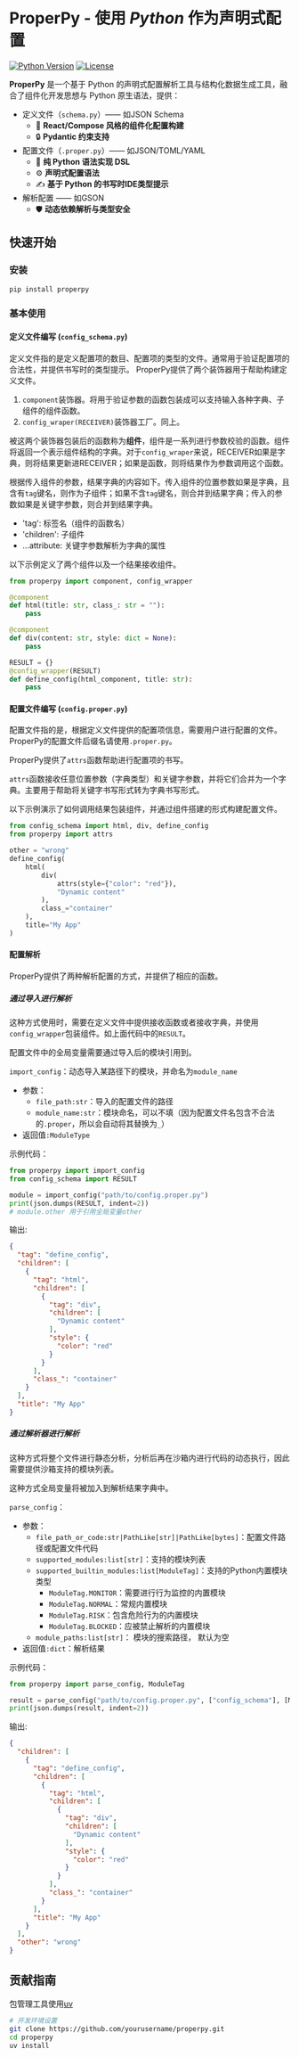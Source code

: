 # ProperPy - 使用 *Python* 作为声明式配置

[![Python Version](https://img.shields.io/badge/python-3.11%2B-blue)]()
[![License](https://img.shields.io/badge/license-MIT-green)]()

**ProperPy** 是一个基于 Python 的声明式配置解析工具与结构化数据生成工具，融合了组件化开发思想与 Python 原生语法，提供：

- 定义文件（`schema.py`）—— 如JSON Schema
  - 🧩 **React/Compose 风格的组件化配置构建**
  - 🔒 **Pydantic 约束支持**
- 配置文件（`.proper.py`）—— 如JSON/TOML/YAML
  - 🐍 **纯 Python 语法实现 DSL**
  - ⚙️ **声明式配置语法**
  - ✍ **基于 Python 的书写时IDE类型提示**
- 解析配置 —— 如GSON
  - 🛡️ **动态依赖解析与类型安全**


## 快速开始

### 安装
```bash
pip install properpy
```

### 基本使用

#### 定义文件编写 (`config_schema.py`)

定义文件指的是定义配置项的数目、配置项的类型的文件。通常用于验证配置项的合法性，并提供书写时的类型提示。
ProperPy提供了两个装饰器用于帮助构建定义文件。
1. `component`装饰器。将用于验证参数的函数包装成可以支持输入各种字典、子组件的组件函数。
2. `config_wraper(RECEIVER)`装饰器工厂。同上。

被这两个装饰器包装后的函数称为**组件**，组件是一系列进行参数校验的函数。组件将返回一个表示组件结构的字典。对于`config_wraper`来说，RECEIVER如果是字典，则将结果更新进RECEIVER；如果是函数，则将结果作为参数调用这个函数。

根据传入组件的参数，结果字典的内容如下。传入组件的位置参数如果是字典，且含有`tag`键名，则作为子组件；如果不含`tag`键名，则合并到结果字典；传入的参数如果是关键字参数，则合并到结果字典。
  - 'tag': 标签名（组件的函数名）
  - 'children': 子组件
  - ...attribute: 关键字参数解析为字典的属性

以下示例定义了两个组件以及一个结果接收组件。

```python
from properpy import component, config_wrapper

@component
def html(title: str, class_: str = ""):
    pass

@component
def div(content: str, style: dict = None):
    pass

RESULT = {}
@config_wrapper(RESULT)
def define_config(html_component, title: str):
    pass
```

#### 配置文件编写 (`config.proper.py`)

配置文件指的是，根据定义文件提供的配置项信息，需要用户进行配置的文件。
ProperPy的配置文件后缀名请使用`.proper.py`。

ProperPy提供了`attrs`函数帮助进行配置项的书写。

`attrs`函数接收任意位置参数（字典类型）和关键字参数，并将它们合并为一个字典。主要用于帮助将关键字书写形式转为字典书写形式。

以下示例演示了如何调用结果包装组件，并通过组件搭建的形式构建配置文件。
```python
from config_schema import html, div, define_config
from properpy import attrs

other = "wrong"
define_config(
    html(
        div(
            attrs(style={"color": "red"}),
            "Dynamic content"
        ),
        class_="container"
    ),
    title="My App"
)
```

#### 配置解析

ProperPy提供了两种解析配置的方式，并提供了相应的函数。

##### 通过导入进行解析
这种方式使用时，需要在定义文件中提供接收函数或者接收字典，并使用`config_wrapper`包装组件。如上面代码中的`RESULT`。

配置文件中的全局变量需要通过导入后的模块引用到。

`import_config`：动态导入某路径下的模块，并命名为`module_name`
- 参数：
  - `file_path:str`：导入的配置文件的路径
  - `module_name:str`：模块命名，可以不填（因为配置文件名包含不合法的`.proper`，所以会自动将其替换为`_`）
- 返回值`:ModuleType`

示例代码：

```python
from properpy import import_config
from config_schema import RESULT

module = import_config("path/to/config.proper.py")
print(json.dumps(RESULT, indent=2))
# module.other 用于引用全局变量other
```
输出:
```json
{
  "tag": "define_config",
  "children": [
    {
      "tag": "html",
      "children": [
        {
          "tag": "div",
          "children": [
            "Dynamic content"
          ],
          "style": {
            "color": "red"
          }
        }
      ],
      "class_": "container"
    }
  ],
  "title": "My App"
}
```


##### 通过解析器进行解析

这种方式将整个文件进行静态分析，分析后再在沙箱内进行代码的动态执行，因此需要提供沙箱支持的模块列表。

这种方式全局变量将被加入到解析结果字典中。

`parse_config`：
- 参数：
  - `file_path_or_code:str|PathLike[str]|PathLike[bytes]`：配置文件路径或配置文件代码
  - `supported_modules:list[str]`：支持的模块列表
  - `supported_builtin_modules:list[ModuleTag]`：支持的Python内置模块类型
    - `ModuleTag.MONITOR`：需要进行行为监控的内置模块
    - `ModuleTag.NORMAL`：常规内置模块
    - `ModuleTag.RISK`：包含危险行为的内置模块
    - `ModuleTag.BLOCKED`：应被禁止解析的内置模块
  - `module_paths:list[str]`： 模块的搜索路径， 默认为空
- 返回值`:dict`：解析结果

示例代码：

```python
from properpy import parse_config, ModuleTag

result = parse_config("path/to/config.proper.py", ["config_schema"], [ModuleTag.NORMAL])
print(json.dumps(result, indent=2))
```

输出:
```json
{
  "children": [
    {
      "tag": "define_config",
      "children": [
        {
          "tag": "html",
          "children": [
            {
              "tag": "div",
              "children": [
                "Dynamic content"
              ],
              "style": {
                "color": "red"
              }
            }
          ],
          "class_": "container"
        }
      ],
      "title": "My App"
    }
  ],
  "other": "wrong"
}
```

## 贡献指南

包管理工具使用[uv](https://docs.astral.sh/uv/)

```bash
# 开发环境设置
git clone https://github.com/yourusername/properpy.git
cd properpy
uv install
```

